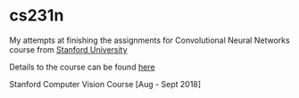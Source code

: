 # cs231n

My attempts at finishing the assignments for Convolutional Neural Networks course from [Stanford University](https://www.stanford.edu/)

Details to the course can be found [here](http://cs231n.stanford.edu/)

Stanford Computer Vision Course [Aug - Sept 2018]
